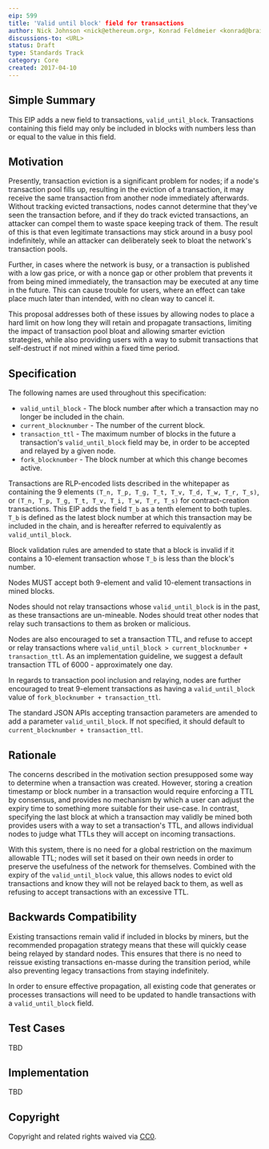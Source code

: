 ```yaml
---
eip: 599
title: 'Valid until block' field for transactions
author: Nick Johnson <nick@ethereum.org>, Konrad Feldmeier <konrad@brainbot.com>
discussions-to: <URL>
status: Draft
type: Standards Track
category: Core
created: 2017-04-10
---
```

    
## Simple Summary
This EIP adds a new field to transactions, `valid_until_block`. Transactions containing this field may only be included in blocks with numbers less than or equal to the value in this field.

## Motivation
Presently, transaction eviction is a significant problem for nodes; if a node's transaction pool fills up, resulting in the eviction of a transaction, it may receive the same transaction from another node immediately afterwards. Without tracking evicted transactions, nodes cannot determine that they've seen the transaction before, and if they do track evicted transactions, an attacker can compel them to waste space keeping track of them. The result of this is that even legitimate transactions may stick around in a busy pool indefinitely, while an attacker can deliberately seek to bloat the network's transaction pools.

Further, in cases where the network is busy, or a transaction is published with a low gas price, or with a nonce gap or other problem that prevents it from being mined immediately, the transaction may be executed at any time in the future. This can cause trouble for users, where an effect can take place much later than intended, with no clean way to cancel it.

This proposal addresses both of these issues by allowing nodes to place a hard limit on how long they will retain and propagate transactions, limiting the impact of transaction pool bloat and allowing smarter eviction strategies, while also providing users with a way to submit transactions that self-destruct if not mined within a fixed time period.

## Specification
The following names are used throughout this specification:

 - `valid_until_block` - The block number after which a transaction may no longer be included in the chain.
 - `current_blocknumber` - The number of the current block.
 - `transaction_ttl` - The maximum number of blocks in the future a transaction's `valid_until_block` field may be, in order to be accepted and relayed by a given node.
 - `fork_blocknumber` - The block number at which this change becomes active.

Transactions are RLP-encoded lists described in the whitepaper as containing the 9 elements `(T_n, T_p, T_g, T_t, T_v, T_d, T_w, T_r, T_s)`, or `(T_n, T_p, T_g, T_t, T_v, T_i, T_w, T_r, T_s)` for contract-creation transactions. This EIP adds the field `T_b` as a tenth element to both tuples. `T_b` is defined as the latest block number at which this transaction may be included in the chain, and is hereafter referred to equivalently as `valid_until_block`.

Block validation rules are amended to state that a block is invalid if it contains a 10-element transaction whose `T_b` is less than the block's number.

Nodes MUST accept both 9-element and valid 10-element transactions in mined blocks.

Nodes should not relay transactions whose `valid_until_block` is in the past, as these transactions are un-mineable. Nodes should treat other nodes that relay such transactions to them as broken or malicious.

Nodes are also encouraged to set a transaction TTL, and refuse to accept or relay transactions where `valid_until_block > current_blocknumber + transaction_ttl`. As an implementation guideline, we suggest a default transaction TTL of 6000 - approximately one day.

In regards to transaction pool inclusion and relaying, nodes are further encouraged to treat 9-element transactions as having a `valid_until_block` value of `fork_blocknumber + transaction_ttl`.

The standard JSON APIs accepting transaction parameters are amended to add a parameter `valid_until_block`. If not specified, it should default to `current_blocknumber + transaction_ttl`.

## Rationale
The concerns described in the motivation section presupposed some way to determine when a transaction was created. However, storing a creation timestamp or block number in a transaction would require enforcing a TTL by consensus, and provides no mechanism by which a user can adjust the expiry time to something more suitable for their use-case. In contrast, specifying the last block at which a transaction may validly be mined both provides users with a way to set a transaction's TTL, and allows individual nodes to judge what TTLs they will accept on incoming transactions.

With this system, there is no need for a global restriction on the maximum allowable TTL; nodes will set it based on their own needs in order to preserve the usefulness of the network for themselves. Combined with the expiry of the `valid_until_block` value, this allows nodes to evict old transactions and know they will not be relayed back to them, as well as refusing to accept transactions with an excessive TTL.

## Backwards Compatibility
Existing transactions remain valid if included in blocks by miners, but the recommended propagation strategy means that these will quickly cease being relayed by standard nodes. This ensures that there is no need to reissue existing transactions en-masse during the transition period, while also preventing legacy transactions from staying indefinitely.

In order to ensure effective propagation, all existing code that generates or processes transactions will need to be updated to handle transactions with a `valid_until_block` field.

## Test Cases
TBD

## Implementation
TBD

## Copyright
Copyright and related rights waived via [CC0](https://creativecommons.org/publicdomain/zero/1.0/).
